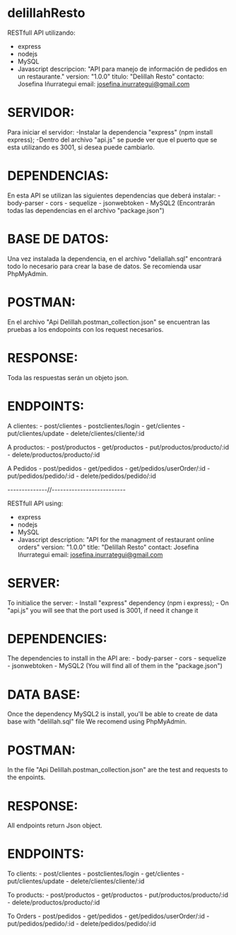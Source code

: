 # delillahResto
RESTfull API utilizando: 
  - express
  - nodejs
  - MySQL 
  - Javascript 
descripcion: "API para manejo de información de pedidos en un restaurante." 
version: "1.0.0"
titulo: "Delillah Resto" 
contacto: Josefina Iñurrategui
email: josefina.inurrategui@gmail.com
 

# SERVIDOR: 
  Para iniciar el servidor:
    -Instalar la dependencia "express" (npm install express);
    -Dentro del archivo "api.js" se puede ver que el puerto que se esta utilizando es 3001, si desea puede cambiarlo.
    
# DEPENDENCIAS:
  En esta API se utilizan las siguientes dependencias que deberá instalar:
    - body-parser
    - cors
    - sequelize
    - jsonwebtoken
    - MySQL2
(Encontrarán todas las dependencias en el archivo "package.json")

# BASE DE DATOS:
  Una vez instalada la dependencia, en el archivo "deliallah.sql" encontrará todo lo necesario para crear la base de datos.
  Se recomienda usar PhpMyAdmin.

# POSTMAN:
  En el archivo "Api Delillah.postman_collection.json" se encuentran las pruebas a los endopoints con los request necesarios.  

# RESPONSE:
  Toda las respuestas serán un objeto json.

# ENDPOINTS:
  A clientes: 
    - post/clientes
    - postclientes/login
    - get/clientes
    - put/clientes/update
    - delete/clientes/cliente/:id

  A productos:
    - post/productos
    - get/productos
    - put/productos/producto/:id
    - delete/productos/producto/:id

  A Pedidos
    - post/pedidos
    - get/pedidos
    - get/pedidos/userOrder/:id
    - put/pedidos/pedido/:id
    - delete/pedidos/pedido/:id
    
--------------//--------------------------

RESTfull API using: 
  - express
  - nodejs
  - MySQL 
  - Javascript 
description: "API for the managment of restaurant online orders" 
version: "1.0.0"
title: "Delillah Resto" 
contact: Josefina Iñurrategui
email: josefina.inurrategui@gmail.com

# SERVER: 
  To initialice the server:
    - Install "express" dependency (npm i express);
    - On "api.js" you will see that the port used is 3001, if need it change it

# DEPENDENCIES:
  The dependencies to install in the API are:
      - body-parser
      - cors
      - sequelize
      - jsonwebtoken
      - MySQL2
  (You will find all of them in the "package.json")
  
# DATA BASE:
  Once the dependency MySQL2 is install, you'll be able to create de data base with "delillah.sql" file
  We recomend using PhpMyAdmin.


# POSTMAN:
 In the file "Api Delillah.postman_collection.json" are the test and requests to the enpoints.
 
# RESPONSE:
  All endpoints return Json object.
  
# ENDPOINTS:
  To clients: 
    - post/clientes
    - postclientes/login
    - get/clientes
    - put/clientes/update
    - delete/clientes/cliente/:id

  To products:
    - post/productos
    - get/productos
    - put/productos/producto/:id
    - delete/productos/producto/:id

  To Orders
    - post/pedidos
    - get/pedidos
    - get/pedidos/userOrder/:id
    - put/pedidos/pedido/:id
    - delete/pedidos/pedido/:id
